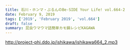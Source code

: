 ```yaml
---
title: 石川・ホンマ・ぶるんのBe-SIDE Your Life! vol.664-2
date: February 9, 2019
tags: ['2019', 'February 2019', 'vol.664']
draft: false
summary: 昆虫ウマウマ話簡単カモ鍋レシピKAGAWA
---
```


http://project-phi.ddo.jp/ishikawa/ishikawa664_2.mp3